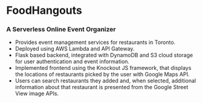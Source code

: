 # FoodHangouts

### A Serverless Online Event Organizer 
- Provides event management services for restaurants in Toronto.
- Deployed using AWS Lambda and API Gateway.
- Flask based backend, integrated with DynamoDB and S3 cloud storage for user authentication and event information.
- Implemented frontend using the Knockout JS framework, that displays the locations of restaurants picked by the user with Google Maps API.
- Users can search restaurants they added and, when selected, additional information about that restaurant is presented from the Google Street View image APIs.


